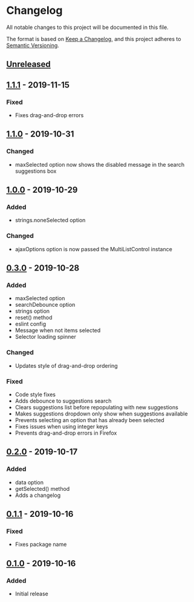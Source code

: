 # Changelog
All notable changes to this project will be documented in this file.

The format is based on [Keep a Changelog](https://keepachangelog.com/en/1.0.0/),
and this project adheres to [Semantic Versioning](https://semver.org/spec/v2.0.0.html).

## [Unreleased]

## [1.1.1] - 2019-11-15

### Fixed
- Fixes drag-and-drop errors

## [1.1.0] - 2019-10-31

### Changed
- maxSelected option now shows the disabled message in the search suggestions box

## [1.0.0] - 2019-10-29

### Added
- strings.noneSelected option

### Changed
- ajaxOptions option is now passed the MultiListControl instance

## [0.3.0] - 2019-10-28

### Added
- maxSelected option
- searchDebounce option
- strings option
- reset() method
- eslint config
- Message when not items selected
- Selector loading spinner

### Changed
- Updates style of drag-and-drop ordering

### Fixed
- Code style fixes
- Adds debounce to suggestions search
- Clears suggestions list before repopulating with new suggestions
- Makes suggestions dropdown only show when suggestions available
- Prevents selecting an option that has already been selected
- Fixes issues when using integer keys
- Prevents drag-and-drop errors in Firefox

## [0.2.0] - 2019-10-17
### Added
- data option
- getSelected() method
- Adds a changelog

## [0.1.1]  - 2019-10-16
### Fixed
- Fixes package name

## [0.1.0] - 2019-10-16
### Added
- Initial release

[Unreleased]: https://github.com/freshleafmedia/multi-list-control/compare/1.1.1...HEAD
[1.1.1]: https://github.com/freshleafmedia/multi-list-control/compare/1.1.0...1.1.1
[1.1.0]: https://github.com/freshleafmedia/multi-list-control/compare/1.0.0...1.1.0
[1.0.0]: https://github.com/freshleafmedia/multi-list-control/compare/0.3.0...1.0.0
[0.3.0]: https://github.com/freshleafmedia/multi-list-control/compare/0.2.0...0.3.0
[0.2.0]: https://github.com/freshleafmedia/multi-list-control/compare/0.1.1...0.2.0
[0.1.1]: https://github.com/freshleafmedia/multi-list-control/compare/0.1.0...0.1.1
[0.1.0]: https://github.com/freshleafmedia/multi-list-control/releases/tag/0.1.0

